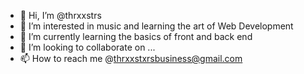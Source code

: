 - 👋 Hi, I’m @thrxxstrs
- 👀 I’m interested in music and learning the art of Web Development
- 🌱 I’m currently learning the basics of front and back end
- 💞️ I’m looking to collaborate on ...
- 📫 How to reach me @thrxxstxrsbusiness@gmail.com

<!---
thrxxstrs/thrxxstrs is a ✨ special ✨ repository because its `README.md` (this file) appears on your GitHub profile.
You can click the Preview link to take a look at your changes.
--->
